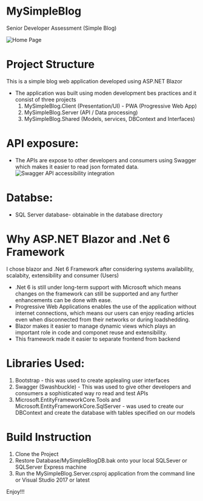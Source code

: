 # MySimpleBlog
Senior Developer Assessment (Simple Blog)

![Home Page](https://user-images.githubusercontent.com/6513732/233061974-18733c7a-cf5a-45cb-821d-9125931fcabe.png)

Project Structure
====================
This is a simple blog web application developed using ASP.NET Blazor 
 - The application was built using moden development bes practices and it consist of three projects 
    1. MySimpleBlog.Client (Presentation/UI) - PWA (Progressive Web App)
    2. MySimpleBlog.Server (API / Data processing)
    3. MySimpleBlog.Shared (Models, services, DBContext and Interfaces)

API exposure:
====================
  - The APIs are expose to other developers and consumers using Swagger which makes it easier to read json formated data.
![Swagger API accessibility integration](https://user-images.githubusercontent.com/6513732/233062117-9d6ca2d7-e55a-4163-ad04-082583d2a021.png)

Databse:
====================
  - SQL Server database- obtainable in the database directory

Why ASP.NET Blazor and .Net 6 Framework
====================
I chose blazor and .Net 6 Framework after considering systems availability, scalabity, extensibility and consumer (Users) 
  - .Net 6 is still under long-term support with Microsoft which means changes on the framework can still be supported and any further enhancements can be done with ease.
  - Progressive Web Applications enables the use of the application without internet connections, which means our users can enjoy reading articles even when disconnected from their networks or during loadshedding.
  - Blazor makes it easier to manage dynamic views which plays an important role in code and componet reuse and extensibility.
  - This framework made it easier to separate frontend from backend

Libraries Used:
====================
  1. Bootstrap - this was used to create applealing user interfaces
  2. Swagger (Swashbuckle) - This was used to give other developers and consumers a sophisticated way ro read and test APIs
  3. Microsoft.EntityFrameworkCore.Tools and Microsoft.EntityFrameworkCore.SqlServer - was used to create our DBContext and create the database with tables specified on our models

Build Instruction
====================
  1. Clone the Project
  2. Restore Database/MySimpleBlogDB.bak onto your local SQLSever or SQLServer Express machine
  3. Run the MySimpleBlog.Server.csproj application from the command line or Visual Studio 2017 or latest

Enjoy!!!
